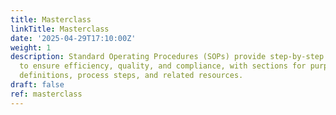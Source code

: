 ```yaml
---
title: Masterclass
linkTitle: Masterclass
date: '2025-04-29T17:10:00Z'
weight: 1
description: Standard Operating Procedures (SOPs) provide step-by-step instructions
  to ensure efficiency, quality, and compliance, with sections for purpose, scope,
  definitions, process steps, and related resources.
draft: false
ref: masterclass
---
```


